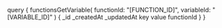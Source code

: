 query {
    functionsGetVariable(
        functionId: "[FUNCTION_ID]",
        variableId: "[VARIABLE_ID]"
    ) {
        _id
        _createdAt
        _updatedAt
        key
        value
        functionId
    }
}
